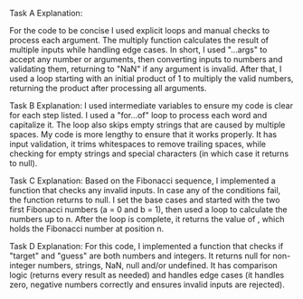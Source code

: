 Task A Explanation:

For the code to be concise I used explicit loops and manual checks to process each argument. The multiply function calculates the result of multiple inputs while handling edge cases. In short, I used "...args" to accept any number or arguments, then converting inputs to numbers and validating them, returning to "NaN" if any argument is invalid. After that, I used a loop starting with an initial product of 1 to multiply the valid numbers, returning the product after processing all arguments.

Task B Explanation:
I used intermediate variables to ensure my code is clear for each step listed. I used a "for...of" loop to process each word and capitalize it. The loop also skips empty strings that are caused by multiple spaces. My code is more lengthy to ensure that it works properly. It has input validation, it trims whitespaces to remove trailing spaces, while checking for empty strings and special characters (in which case it returns to null).

Task C Explanation:
Based on the Fibonacci sequence, I implemented a function that checks any invalid inputs. In case any of the conditions fail, the function returns to null. I set the base cases and started with the two first Fibonacci numbers (a = 0 and b = 1), then used a loop to calculate the numbers up to n. After the loop is complete, it returns the value of , which holds the Fibonacci number at position n.

Task D Explanation:
For this code, I implemented a function that checks if "target" and "guess" are both numbers and integers. It returns null for non-integer numbers, strings, NaN, null and/or undefined. It has comparison logic (returns every result as needed) and handles edge cases (it handles zero, negative numbers correctly and ensures invalid inputs are rejected).
